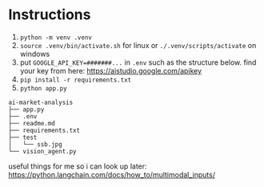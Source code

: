 # Instructions

1. `python -m venv .venv`
2. `source .venv/bin/activate.sh` for linux or `./.venv/scripts/activate` on windows
3. put `GOOGLE_API_KEY=#######...` in `.env` such as the structure below. find your key from here: https://aistudio.google.com/apikey
4. `pip install -r requirements.txt`
5. `python app.py`

```
ai-market-analysis
├── app.py
├── .env
├── readme.md
├── requirements.txt
├── test
│   └── ssb.jpg
└── vision_agent.py
```
useful things for me so i can look up later:
https://python.langchain.com/docs/how_to/multimodal_inputs/

